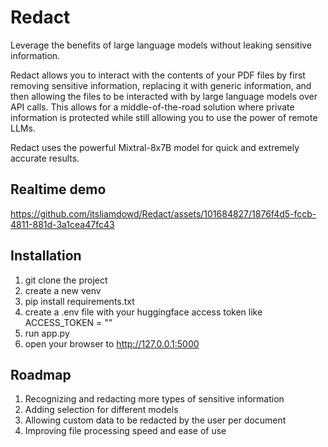 # Redact
Leverage the benefits of large language models without leaking sensitive information.

Redact allows you to interact with the contents of your PDF files by first removing sensitive information, replacing it with generic information, and then allowing the files to be interacted with by large language models over API calls. This allows for a middle-of-the-road solution where private information is protected while still allowing you to use the power of remote LLMs.

Redact uses the powerful Mixtral-8x7B model for quick and extremely accurate results.

## Realtime demo


https://github.com/itsliamdowd/Redact/assets/101684827/1876f4d5-fccb-4811-881d-3a1cea47fc43




## Installation
1. git clone the project
2. create a new venv
3. pip install requirements.txt
4. create a .env file with your huggingface access token like ACCESS_TOKEN = ""
5. run app.py
6. open your browser to http://127.0.0.1:5000

## Roadmap
1. Recognizing and redacting more types of sensitive information
2. Adding selection for different models
3. Allowing custom data to be redacted by the user per document
4. Improving file processing speed and ease of use
